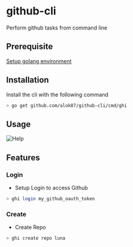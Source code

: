 # github-cli

Perform github tasks from command line

## Prerequisite

[Setup golang environment](https://golang.org/doc/install)

## Installation

Install the cli with the following command
```bash
> go get github.com/alok87/github-cli/cmd/ghi
```

## Usage

![Help](http://i.imgur.com/mRGLoGS.png)

## Features

### Login
* Setup Login to access Github
```bash
> ghi login my_github_oauth_token
```

###  Create
* Create Repo
```bash
> ghi create repo luna
```
